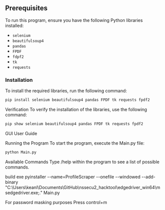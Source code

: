 ## Prerequisites

To run this program, ensure you have the following Python libraries installed:
- `selenium`
- `beautifulsoup4`
- `pandas`
- `FPDF`
- `fdpf2`
- `tk`
- `requests`

### Installation

To install the required libraries, run the following command:

```sh
pip install selenium beautifulsoup4 pandas FPDF tk requests fpdf2
```

Verification
To verify the installation of the libraries, use the following command:

```sh
pip show selenium beautifulsoup4 pandas FPDF tk requests fpdf2
```

GUI User Guide

Running the Program
To start the program, execute the Main.py file:

```sh
python Main.py
```

Available Commands
Type /help within the program to see a list of possible commands.

build exe
pyinstaller --name=ProfileScraper --onefile --windowed --add-binary "C:\Users\keanl\Documents\GitHub\nssecu2_hacktool\edgedriver_win64\msedgedriver.exe;." Main.py

For password masking purposes 
Press control+m